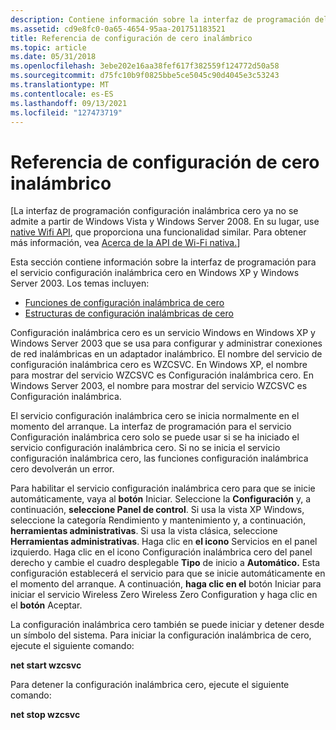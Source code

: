 ```yaml
---
description: Contiene información sobre la interfaz de programación del servicio Configuración inalámbrica cero en Windows XP y Windows Server 2003.
ms.assetid: cd9e8fc0-0a65-4654-95aa-201751183521
title: Referencia de configuración de cero inalámbrico
ms.topic: article
ms.date: 05/31/2018
ms.openlocfilehash: 3ebe202e16aa38fef617f382559f124772d50a58
ms.sourcegitcommit: d75fc10b9f0825bbe5ce5045c90d4045e3c53243
ms.translationtype: MT
ms.contentlocale: es-ES
ms.lasthandoff: 09/13/2021
ms.locfileid: "127473719"
---
```

# <a name="wireless-zero-configuration-reference"></a>Referencia de configuración de cero inalámbrico

\[La interfaz de programación configuración inalámbrica cero ya no se admite a partir de Windows Vista y Windows Server 2008. En su lugar, use [native Wifi API](native-wifi-reference.md), que proporciona una funcionalidad similar. Para obtener más información, vea [Acerca de la API de Wi-Fi nativa.](about-the-native-wifi-api.md)\]

Esta sección contiene información sobre la interfaz de programación para el servicio configuración inalámbrica cero en Windows XP y Windows Server 2003. Los temas incluyen:

-   [Funciones de configuración inalámbrica de cero](wireless-zero-configuration-functions.md)
-   [Estructuras de configuración inalámbricas de cero](wireless-zero-configuration-structures.md)

Configuración inalámbrica cero es un servicio Windows en Windows XP y Windows Server 2003 que se usa para configurar y administrar conexiones de red inalámbricas en un adaptador inalámbrico. El nombre del servicio de configuración inalámbrica cero es WZCSVC. En Windows XP, el nombre para mostrar del servicio WZCSVC es Configuración inalámbrica cero. En Windows Server 2003, el nombre para mostrar del servicio WZCSVC es Configuración inalámbrica.

El servicio configuración inalámbrica cero se inicia normalmente en el momento del arranque. La interfaz de programación para el servicio Configuración inalámbrica cero solo se puede usar si se ha iniciado el servicio configuración inalámbrica cero. Si no se inicia el servicio configuración inalámbrica cero, las funciones configuración inalámbrica cero devolverán un error.

Para habilitar el servicio configuración inalámbrica cero para que se inicie automáticamente, vaya al **botón** Iniciar. Seleccione la **Configuración** y, a continuación, **seleccione Panel de control**. Si usa la vista XP Windows, seleccione  la categoría Rendimiento y mantenimiento y, a continuación, **herramientas administrativas**. Si usa la vista clásica, seleccione **Herramientas administrativas**. Haga clic en **el icono** Servicios en el panel izquierdo. Haga clic en el icono Configuración inalámbrica cero del panel derecho y cambie el cuadro desplegable **Tipo** de inicio a **Automático.** Esta configuración establecerá el servicio para que se inicie automáticamente en el momento del arranque. A continuación, **haga clic en el** botón Iniciar para iniciar el servicio Wireless Zero Wireless Zero Configuration y haga clic en el **botón** Aceptar.

La configuración inalámbrica cero también se puede iniciar y detener desde un símbolo del sistema. Para iniciar la configuración inalámbrica de cero, ejecute el siguiente comando:

**net start wzcsvc**

Para detener la configuración inalámbrica cero, ejecute el siguiente comando:

**net stop wzcsvc**

 

 



